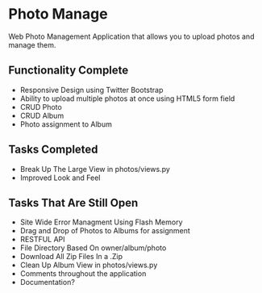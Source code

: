 Photo Manage
===========

Web Photo Management Application that allows you to upload photos and manage them.


Functionality Complete
--------

* Responsive Design using Twitter Bootstrap
* Ability to upload multiple photos at once using HTML5 form field
* CRUD Photo
* CRUD Album
* Photo assignment to Album

Tasks Completed
--------
* Break Up The Large View in photos/views.py
* Improved Look and Feel

Tasks That Are Still Open
--------

* Site Wide Error Managment Using Flash Memory
* Drag and Drop of Photos to Albums for assignment
* RESTFUL API
* File Directory Based On owner/album/photo
* Download All Zip Files In a .Zip
* Clean Up Album View in photos/views.py
* Comments throughout the application
* Documentation?
